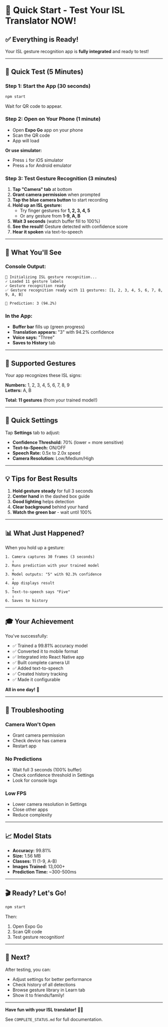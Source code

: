 # 🚀 Quick Start - Test Your ISL Translator NOW!

## ✅ Everything is Ready!

Your ISL gesture recognition app is **fully integrated** and ready to test!

---

## 🎯 Quick Test (5 Minutes)

### Step 1: Start the App (30 seconds)
```bash
npm start
```

Wait for QR code to appear.

### Step 2: Open on Your Phone (1 minute)
- Open **Expo Go** app on your phone
- Scan the QR code
- App will load

**Or use simulator:**
- Press `i` for iOS simulator
- Press `a` for Android emulator

### Step 3: Test Gesture Recognition (3 minutes)

1. **Tap "Camera" tab** at bottom
2. **Grant camera permission** when prompted
3. **Tap the blue camera button** to start recording
4. **Hold up an ISL gesture:**
   - Try finger gestures for **1, 2, 3, 4, 5**
   - Or any gesture from **1-9, A, B**
5. **Wait 3 seconds** (watch buffer fill to 100%)
6. **See the result!** Gesture detected with confidence score
7. **Hear it spoken** via text-to-speech

---

## 🎯 What You'll See

### Console Output:
```
🎯 Initializing ISL gesture recognition...
✓ Loaded 11 gesture labels
✓ Gesture recognition ready
✅ Gesture recognition ready with 11 gestures: [1, 2, 3, 4, 5, 6, 7, 8, 9, A, B]

🎯 Prediction: 3 (94.2%)
```

### In the App:
- **Buffer bar** fills up (green progress)
- **Translation appears:** "3" with 94.2% confidence
- **Voice says:** "Three"
- **Saves to History** tab

---

## 📱 Supported Gestures

Your app recognizes these ISL signs:

**Numbers:** 1, 2, 3, 4, 5, 6, 7, 8, 9  
**Letters:** A, B

**Total: 11 gestures** (from your trained model!)

---

## 🔧 Quick Settings

Tap **Settings** tab to adjust:

- **Confidence Threshold:** 70% (lower = more sensitive)
- **Text-to-Speech:** ON/OFF
- **Speech Rate:** 0.5x to 2.0x speed
- **Camera Resolution:** Low/Medium/High

---

## 💡 Tips for Best Results

1. **Hold gesture steady** for full 3 seconds
2. **Center hand** in the dashed box guide
3. **Good lighting** helps detection
4. **Clear background** behind your hand
5. **Watch the green bar** - wait until 100%

---

## 📊 What Just Happened?

When you hold up a gesture:

```
1. Camera captures 30 frames (3 seconds)
   ↓
2. Runs prediction with your trained model
   ↓
3. Model outputs: "5" with 92.3% confidence
   ↓
4. App displays result
   ↓
5. Text-to-speech says "Five"
   ↓
6. Saves to history
```

---

## 🎓 Your Achievement

You've successfully:

- ✅ Trained a 99.81% accuracy model
- ✅ Converted it to mobile format
- ✅ Integrated into React Native app
- ✅ Built complete camera UI
- ✅ Added text-to-speech
- ✅ Created history tracking
- ✅ Made it configurable

**All in one day!** 🎉

---

## 🐛 Troubleshooting

### Camera Won't Open
- Grant camera permission
- Check device has camera
- Restart app

### No Predictions
- Wait full 3 seconds (100% buffer)
- Check confidence threshold in Settings
- Look for console logs

### Low FPS
- Lower camera resolution in Settings
- Close other apps
- Reduce complexity

---

## 📈 Model Stats

- **Accuracy:** 99.81%
- **Size:** 1.56 MB
- **Classes:** 11 (1-9, A-B)
- **Images Trained:** 13,000+
- **Prediction Time:** ~300-500ms

---

## 🎬 Ready? Let's Go!

```bash
npm start
```

Then:
1. Open Expo Go
2. Scan QR code
3. Test gesture recognition!

---

## 📝 Next?

After testing, you can:

- Adjust settings for better performance
- Check history of all detections
- Browse gesture library in Learn tab
- Show it to friends/family!

---

**Have fun with your ISL translator!** 🤟🎊

See `COMPLETE_STATUS.md` for full documentation.
